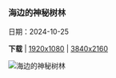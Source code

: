 ### 海边的神秘树林

日期：2024-10-25

**下载**  |  [1920x1080](https://cn.bing.com/th?id=OHR.GhostForest_ZH-CN9648216213_1920x1080.jpg)  |  [3840x2160](https://cn.bing.com/th?id=OHR.GhostForest_ZH-CN9648216213_UHD.jpg)

![海边的神秘树林](https://cn.bing.com/th?id=OHR.GhostForest_ZH-CN9648216213_1920x1080.jpg "幽灵森林，宁哈根，梅克伦堡-西波美拉尼亚，德国 (© mauritius images GmbH/Alamy Stock Photo)")

